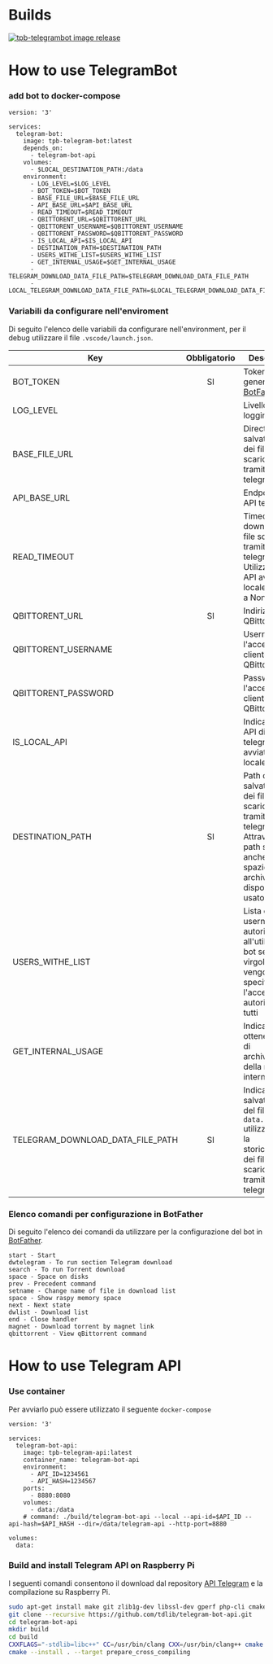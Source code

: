 # Builds
[![tpb-telegrambot image release](https://github.com/memoryleak07/TPBTelegramBOT/actions/workflows/telegram-bot-release.yml/badge.svg)](https://github.com/memoryleak07/TPBTelegramBOT/actions/workflows/telegram-bot-release.yml)

# How to use TelegramBot

### add bot to docker-compose
```docker-compose
version: '3'

services:
  telegram-bot:
    image: tpb-telegram-bot:latest
    depends_on:
      - telegram-bot-api
    volumes:
      - $LOCAL_DESTINATION_PATH:/data
    environment:
      - LOG_LEVEL=$LOG_LEVEL
      - BOT_TOKEN=$BOT_TOKEN
      - BASE_FILE_URL=$BASE_FILE_URL
      - API_BASE_URL=$API_BASE_URL
      - READ_TIMEOUT=$READ_TIMEOUT
      - QBITTORENT_URL=$QBITTORENT_URL
      - QBITTORENT_USERNAME=$QBITTORENT_USERNAME
      - QBITTORENT_PASSWORD=$QBITTORENT_PASSWORD
      - IS_LOCAL_API=$IS_LOCAL_API
      - DESTINATION_PATH=$DESTINATION_PATH
      - USERS_WITHE_LIST=$USERS_WITHE_LIST
      - GET_INTERNAL_USAGE=$GET_INTERNAL_USAGE
      - TELEGRAM_DOWNLOAD_DATA_FILE_PATH=$TELEGRAM_DOWNLOAD_DATA_FILE_PATH
      - LOCAL_TELEGRAM_DOWNLOAD_DATA_FILE_PATH=$LOCAL_TELEGRAM_DOWNLOAD_DATA_FILE_PATH
```
### Variabili da configurare nell'enviroment

Di seguito l'elenco delle variabili da configurare nell'environment, per il debug utilizzare il file `.vscode/launch.json`.

| Key                  | Obbligatorio | Descrizione                                                          | Default value                     |
|----------------------|:------------:|----------------------------------------------------------------------|-----------------------------------|
| BOT_TOKEN            |      SI      | Token generato con [BotFather](https://t.me/BotFather)               |                                   |
| LOG_LEVEL            |              | Livello di logging                                                   | ERROR                             |
| BASE_FILE_URL        |              | Directory di salvataggio dei file scaricati tramite telegram         | https://api.telegram.org/file/bot |
| API_BASE_URL         |              | Endpoint delle API telegram                                          | https://api.telegram.org/bot      |
| READ_TIMEOUT         |              | Timeout del download dei file scaricati tramite telegram. Utilizzando API avviate in locale settare a None| 5.0 |
| QBITTORENT_URL       |      SI      | Indirizzo client QBittorrent                                         |                                   |
| QBITTORENT_USERNAME  |              | Username per l'accesso al client QBittorrent                         |                                   |
| QBITTORENT_PASSWORD  |              | Password per l'accesso al client QBittorrent                         |                                   |
| IS_LOCAL_API         |              | Indica se le API di telegram sono avviate in locale                  | False                             |
| DESTINATION_PATH     |      SI      | Path di salvataggio dei file scaricati tramite telegram. Attraverso tale path si ottine anche lo spazio di archiviazione: disponibile, usato e totale | |
| USERS_WITHE_LIST     |              | Lista di username autorizzati all'utilizzo del bot separati da virgola. Se non vengono specificati l'accesso è autorizzato a tutti | |
| GET_INTERNAL_USAGE   |              | Indica se ottenere le info di archiviazione della memoria interna    | False |
| TELEGRAM_DOWNLOAD_DATA_FILE_PATH | SI | Indica il path di salvataggio del file `data.dict` utilizzato per la storicizzazione dei file da scaricare tramite telegram | |

### Elenco comandi per configurazione in **BotFather**

Di seguito l'elenco dei comandi da utilizzare per la configurazione del bot in [BotFather](https://t.me/BotFather).

```
start - Start
dwtelegram - To run section Telegram download
search - To run Torrent download
space - Space on disks
prev - Precedent command
setname - Change name of file in download list
space - Show raspy memory space
next - Next state
dwlist - Download list
end - Close handler
magnet - Download torrent by magnet link
qbittorrent - View qBittorrent command
```

# How to use Telegram API

### Use container
Per avviarlo può essere utilizzato il seguente `docker-compose`

```docker-compose
version: '3'

services:
  telegram-bot-api:
    image: tpb-telegram-api:latest
    container_name: telegram-bot-api
    environment:
      - API_ID=1234561
      - API_HASH=1234567
    ports:
      - 8880:8080
    volumes:
      - data:/data
    # command: ./build/telegram-bot-api --local --api-id=$API_ID --api-hash=$API_HASH --dir=/data/telegram-api --http-port=8880

volumes:
  data:
```
### Build and install Telegram API on Raspberry Pi

I seguenti comandi consentono il download dal repository [API Telegram](https://github.com/tdlib/telegram-bot-api.git) e la compilazione su Raspberry Pi.

```bash
sudo apt-get install make git zlib1g-dev libssl-dev gperf php-cli cmake clang libc++-dev libc++abi-dev
git clone --recursive https://github.com/tdlib/telegram-bot-api.git
cd telegram-bot-api
mkdir build
cd build
CXXFLAGS="-stdlib=libc++" CC=/usr/bin/clang CXX=/usr/bin/clang++ cmake -DCMAKE_BUILD_TYPE=Release -DCMAKE_INSTALL_PREFIX:PATH=../tdlib ..
cmake --install . --target prepare_cross_compiling
```

